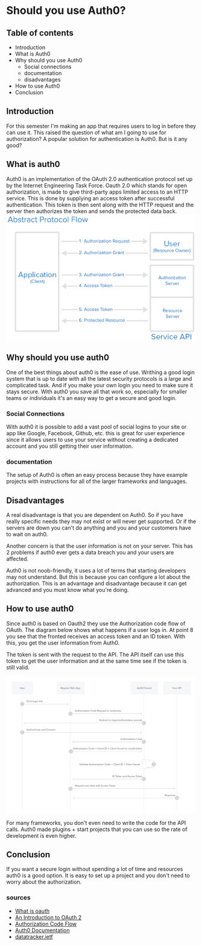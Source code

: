 # Should you use Auth0?

## Table of contents
- Introduction
- What is Auth0
- Why should you use Auth0
    - Social connections
    - documentation
    - disadvantages
- How to use Auth0
- Conclusion


## Introduction
For this semester I'm making an app that requires users to log in before they can use it. This raised the question of what am I going to use for authorization? A popular solution for authentication is Auth0. But is it any good?

## What is auth0
Auth0 is an implementation of the OAuth 2.0 authentication protocol set up by the Internet Engineering Task Force. Oauth 2.0 which stands for open authorization, is made to give third-party apps limited access to an HTTP service. This is done by supplying an access token after successful authentication. This token is then sent along with the HTTP request and the server then authorizes the token and sends the protected data back.
![abstract_flow.png](https://github.com/TjerkZ/S3-Dreamcatcher/blob/main/assets/abstract_flow.png)

## Why should you use auth0
One of the best things about auth0 is the ease of use. Writhing a good login system that is up to date with all the latest security protocols is a large and complicated task. And if you make your own login you need to make sure it stays secure. With auth0 you save all that work so, especially for smaller teams or individuals it's an easy way to get a secure and good login.

### Social Connections
With auth0 it is possible to add a vast pool of social logins to your site or app like Google, Facebook, Github, etc. this is great for user experience since it allows users to use your service without creating a dedicated account and you still getting their user information. 

### documentation
The setup of Auth0 is often an easy process because they have example projects with instructions for all of the larger frameworks and languages.  

## Disadvantages
A real disadvantage is that you are dependent on Auth0. So if you have really specific needs they may not exist or will never get supported. Or if the servers are down you can't do anything and you and your customers have to wait on auth0.

Another concern is that the user information is not on your server. This has 2 problems if auth0 ever gets a data breach you and your users are affected.

Auth0 is not noob-friendly, it uses a lot of terms that starting developers may not understand. But this is because you can configure a lot about the authorization. This is an advantage and disadvantage because it can get advanced and you must know what you're doing.

## How to use auth0
Since auth0 is based on Oauth2 they use the Authorization code flow of OAuth. The diagram below shows what happens if a user logs in. At point 8 you see that the fronted receives an access token and an ID token. With this, you get the user information from Auth0. 

The token is sent with the request to the API. The API itself can use this token to get the user information and at the same time see if the token is still valid.

![auth0-flow.png](https://github.com/TjerkZ/S3-Dreamcatcher/blob/main/assets/auth0-flow.png)

For many frameworks, you don't even need to write the code for the API calls. Auth0 made plugins + start projects that you can use so the rate of development is even higher.

## Conclusion
If you want a secure login without spending a lot of time and resources auth0 is a good option. It is easy to set up a project and you don't need to worry about the authorization.

### sources
- [What is oauth](https://auth0.com/intro-to-iam/what-is-oauth-2/)
- [An Introduction to OAuth 2](https://www.digitalocean.com/community/tutorials/an-introduction-to-oauth-2)
- [Authorization Code Flow](https://auth0.com/docs/get-started/authentication-and-authorization-flow/authorization-code-flow)
- [Auth0 Documentation](https://auth0.com/docs/)
- [datatracker.ietf](https://datatracker.ietf.org/doc/html/rfc6749#section-4.1)


